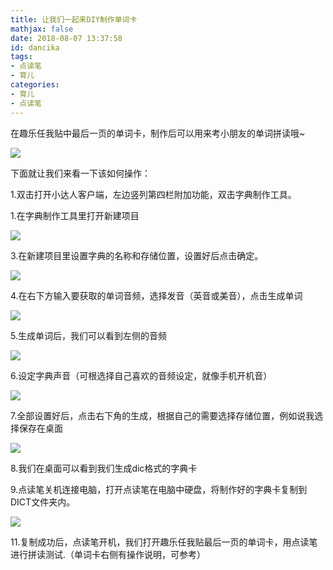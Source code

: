```yaml
---
title: 让我们一起来DIY制作单词卡
mathjax: false
date: 2018-08-07 13:37:58
id: dancika
tags:
- 点读笔
- 育儿
categories:
- 育儿
- 点读笔
---
```


在趣乐任我贴中最后一页的单词卡，制作后可以用来考小朋友的单词拼读哦\~

<!---more--->

![](http://img.shihuidaren.cn/baby/c3113eca703583f201ae536470f07f51.jpg)

下面就让我们来看一下该如何操作：

1.双击打开小达人客户端，左边竖列第四栏附加功能，双击字典制作工具。

1.在字典制作工具里打开新建项目

![](http://img.shihuidaren.cn/baby/c15a3e4ab424a1b74ae7aec34e3b2b5d.jpg)

3.在新建项目里设置字典的名称和存储位置，设置好后点击确定。

![](http://img.shihuidaren.cn/baby/29778f63d5f7c8f2f25d1b1298a51c29.jpg)

4.在右下方输入要获取的单词音频，选择发音（英音或美音），点击生成单词

![](http://img.shihuidaren.cn/baby/42f6b7c6ce01cf8fecb8dad4a2f1ae06.jpg)

5.生成单词后，我们可以看到左侧的音频

![](http://img.shihuidaren.cn/baby/68669b5e375d9e61cdebefda08ee4bb5.jpg)

6.设定字典声音（可根选择自己喜欢的音频设定，就像手机开机音）

![](http://img.shihuidaren.cn/baby/91dd39e532000a4bf0a2b40dfe946846.jpg)

7.全部设置好后，点击右下角的生成，根据自己的需要选择存储位置，例如说我选择保存在桌面

![](http://img.shihuidaren.cn/baby/527887fc75ed0f550e695d25206924cc.jpg)

8.我们在桌面可以看到我们生成dic格式的字典卡

9.点读笔关机连接电脑，打开点读笔在电脑中硬盘，将制作好的字典卡复制到DICT文件夹内。

![](http://img.shihuidaren.cn/baby/892f1baf035f0e2b8e9bca4a083a251e.jpg)

11.复制成功后，点读笔开机，我们打开趣乐任我贴最后一页的单词卡，用点读笔进行拼读测试.（单词卡右侧有操作说明，可参考）